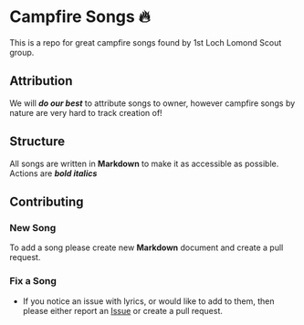 # Campfire Songs 🔥

This is a repo for great campfire songs found by 1st Loch Lomond Scout group.

## Attribution

We will **_do our best_** to attribute songs to owner, however campfire songs by nature are very hard to track creation of!

## Structure

All songs are written in **Markdown** to make it as accessible as possible.  
Actions are **_bold italics_**

## Contributing

### New Song

To add a song please create new **Markdown** document and create a pull request.

### Fix a Song

- If you notice an issue with lyrics, or would like to add to them, then please either report an [Issue](https://github.com/1st-Loch-Lomond-Scout-Group/campfire-songs/issues) or create a pull request.
